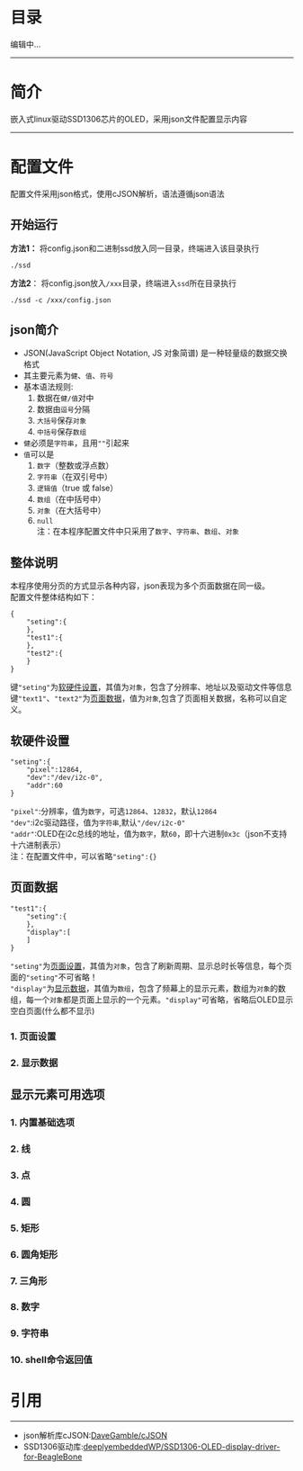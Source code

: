 # 目录
编辑中...

---
# 简介
嵌入式linux驱动SSD1306芯片的OLED，采用json文件配置显示内容  

---
# 配置文件
配置文件采用json格式，使用cJSON解析，语法遵循json语法

## 开始运行
**方法1：**
将config.json和二进制ssd放入同一目录，终端进入该目录执行
```
./ssd
```
**方法2**：
将config.json放入`/xxx`目录，终端进入`ssd`所在目录执行  
```
./ssd -c /xxx/config.json
```

## json简介
* JSON(JavaScript Object Notation, JS 对象简谱) 是一种轻量级的数据交换格式  
* 其主要元素为`健`、`值`、`符号`  
* 基本语法规则:  
	1. 数据在`健/值`对中  
	2. 数据由`逗号`分隔  
	3. `大括号`保存`对象`  
	4. `中括号`保存`数组`  
* `健`必须是`字符串`，且用`""`引起来  
* `值`可以是  
	1. `数字`（整数或浮点数）  
	3. `字符串`（在双引号中）  
	4. `逻辑值`（true 或 false）  
	5. `数组`（在中括号中）  
	6. `对象`（在大括号中）  
	7. `null`  
注：在本程序配置文件中只采用了`数字`、`字符串`、`数组`、`对象`  

## 整体说明
本程序使用分页的方式显示各种内容，json表现为多个页面数据在同一级。  
配置文件整体结构如下：  
```
{
	"seting":{
	},
	"test1":{
	},
	"test2":{
	}
}
```
键`"seting"`为[软硬件设置](#软硬件设置)，其值为`对象`，包含了分辨率、地址以及驱动文件等信息  
键`"text1"`、`"text2"`为[页面数据](#页面数据)，值为`对象`,包含了页面相关数据，名称可以自定义。  

## 软硬件设置
```
"seting":{
	"pixel":12864,
	"dev":"/dev/i2c-0",
	"addr":60
}
```
`"pixel"`:分辨率，值为`数字`，可选`12864`、`12832`，默认`12864`  
`"dev"`:i2c驱动路径，值为`字符串`,默认`"/dev/i2c-0"`  
`"addr"`:OLED在i2c总线的地址，值为`数字`，默`60`，即十六进制`0x3c`（json不支持十六进制表示）  
注：在配置文件中，可以省略`"seting":{}`  

## 页面数据
```
"test1":{
	"seting":{
	},
	"display":[
	]
}
```
`"seting"`为[页面设置](#页面设置)，其值为`对象`，包含了刷新周期、显示总时长等信息，每个页面的`"seting"`不可省略！  
`"display"`为[显示数据](#显示数据)，其值为`数组`，包含了频幕上的显示元素，数组为`对象`的数组，每一个`对象`都是页面上显示的一个元素。`"display"`可省略，省略后OLED显示空白页面(什么都不显示)  

<h3 id="页面设置">1. 页面设置</h3>  

<h3 id="显示数据">2. 显示数据</h3>  

<h2 id="显示元素可用选项">显示元素可用选项</h2>  

<h3 id="内置基础选项">1. 内置基础选项</h3>  
<h3 id="线">2. 线</h3>  
<h3 id="点">3. 点</h3>  
<h3 id="圆">4. 圆</h3>  
<h3 id="矩形">5. 矩形</h3>  
<h3 id="圆角矩形">6. 圆角矩形</h3>  
<h3 id="三角形">7. 三角形</h3>  
<h3 id="数字">8. 数字</h3>  
<h3 id="字符串">9. 字符串</h3>  
<h3 id="shell命令返回值">10. shell命令返回值</h3>  

# 引用
---
 * json解析库cJSON:[DaveGamble/cJSON](https://github.com/DaveGamble/cJSON)  
 * SSD1306驱动库:[deeplyembeddedWP/SSD1306-OLED-display-driver-for-BeagleBone](https://github.com/deeplyembeddedWP/SSD1306-OLED-display-driver-for-BeagleBone)  
